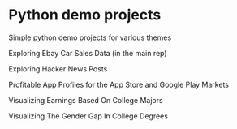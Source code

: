 # Python demo projects

Simple python demo projects for various themes

Exploring Ebay Car Sales Data (in the main rep)

Exploring Hacker News Posts

Profitable App Profiles for the App Store and Google Play Markets

Visualizing Earnings Based On College Majors

Visualizing The Gender Gap In College Degrees

